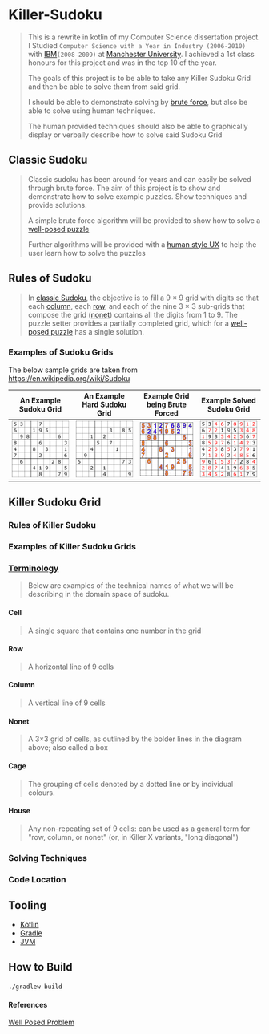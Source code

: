 # Killer-Sudoku

> This is a rewrite in kotlin of my Computer Science dissertation project. I Studied `Computer Science with a Year in Industry (2006-2010)` with [IBM][7]`(2008-2009)` at [Manchester University][8]. I achieved a 1st class honours for this project and was in the top 10 of the year.
> 
> The goals of this project is to be able to take any Killer Sudoku Grid and then be able to solve them from said grid.
> 
> I should be able to demonstrate solving by [brute force][5], but also be able to solve using human techniques.
> 
> The human provided techniques should also be able to graphically display or verbally describe how to solve said Sudoku Grid

## Classic Sudoku

> Classic sudoku has been around for years and can easily be solved through brute force. The aim of this project is to show and demonstrate how to solve example puzzles. Show techniques and provide solutions.
> 
> A simple brute force algorithm will be provided to show how to solve a [well-posed puzzle][1]
> 
> Further algorithms will be provided with a [human style UX][6] to help the user learn how to solve the puzzles

## Rules of Sudoku

> In [classic Sudoku](#classic-sudoku), the objective is to fill a 9 × 9 grid with digits so that each [column](#Column), each [row](#Row), and each of the nine 3 × 3 sub-grids that compose the grid ([nonet](#Nonet)) contains all the digits from 1 to 9. The puzzle setter provides a partially completed grid, which for a [well-posed puzzle][1] has a single solution.

### Examples of Sudoku Grids

The below sample grids are taken from https://en.wikipedia.org/wiki/Sudoku

| An Example Sudoku Grid                                                                                              | An Example Hard Sudoku Grid                                                                                                            | Example Grid being Brute Forced                                                                                                          | Example Solved Sudoku Grid                                                                                           |
|---------------------------------------------------------------------------------------------------------------------|----------------------------------------------------------------------------------------------------------------------------------------|------------------------------------------------------------------------------------------------------------------------------------------|----------------------------------------------------------------------------------------------------------------------|
| <img alt="Example Sudoku Grid - Source Wiki" src="./src/main/resources/images/example-sudoku-grid.png" width="250"> | <img alt="Hard To Brute Force - Source Wiki" src="./src/main/resources/images/Sudoku_puzzle_hard_for_brute_force.svg.png" width="250"> | <img alt="Example Sudoku Grid Brute Force - Source Wiki" src="./src/main/resources/images/Sudoku_solved_by_bactracking.gif" width="175"> | <img alt="Example Solved Sudoku Grid - Source Wiki" src="./src/main/resources/images/solved_puzzle.svg" width="250"> |


## Killer Sudoku Grid

### Rules of Killer Sudoku

### Examples of Killer Sudoku Grids

### [Terminology](https://en.wikipedia.org/wiki/Glossary_of_Sudoku)

> Below are examples of the technical names of what we will be describing in the domain space of sudoku.

#### Cell

> A single square that contains one number in the grid

#### Row

> A horizontal line of 9 cells

#### Column

> A vertical line of 9 cells

#### Nonet

> A 3×3 grid of cells, as outlined by the bolder lines in the diagram above; also called a box

#### Cage

> The grouping of cells denoted by a dotted line or by individual colours.

#### House

> Any non-repeating set of 9 cells: can be used as a general term for "row, column, or nonet" (or, in Killer X variants, "long diagonal")

### Solving Techniques

### Code Location

## Tooling

* [Kotlin][2]
* [Gradle][3]
* [JVM][4]

## How to Build

`./gradlew build`

#### References

[Well Posed Problem][1]

[1]: https://en.wikipedia.org/wiki/Well-posed_problem
[2]: https://kotlinlang.org/
[3]: https://gradle.org/
[4]: https://www.oracle.com/java/technologies/downloads/
[5]: https://en.wikipedia.org/wiki/Brute-force_search
[6]: https://en.wikipedia.org/wiki/User_experience
[7]: https://www.ibm.com
[8]: https://www.cs.manchester.ac.uk/
